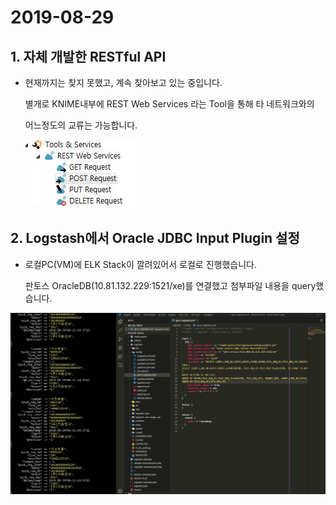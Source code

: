 # **2019-08-29**

## **1. 자체 개발한 RESTful API** 

 * 현재까지는 찾지 못했고, 계속 찾아보고 있는 중입니다.

   별개로 KNIME내부에 REST Web Services 라는 Tool을 통해 타 네트워크와의 
   
   어느정도의 교류는 가능합니다. 
   
   ![Tool](./tool.JPG)

## **2. Logstash에서 Oracle JDBC Input Plugin 설정**

 * 로컬PC(VM)에 ELK Stack이 깔려있어서 로컬로 진행했습니다.
   
   판토스 OracleDB(10.81.132.229:1521/xe)를 연결했고 첨부파일 내용을 query했습니다. 

![daily](./daily.JPG)
